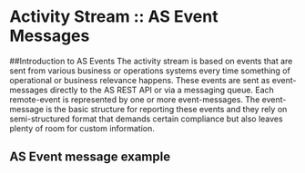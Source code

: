 # Activity Stream :: AS Event Messages

##Introduction to AS Events
The activity stream is based on events that are sent from various business or operations systems every time something of operational or business relevance happens. 
These events are sent as event-messages directly to the AS REST API or via a messaging queue. 
Each remote-event is represented by one or more event-messages. 
The event-message is the basic structure for reporting these events and they rely on semi-structured format that demands certain compliance but also leaves plenty of room for custom information.


## AS Event message example